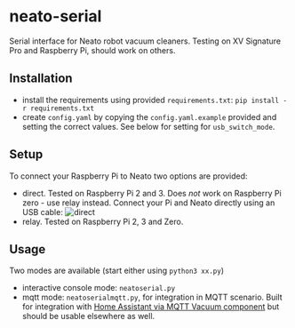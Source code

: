 # neato-serial
Serial interface for Neato robot vacuum cleaners. Testing on XV Signature Pro and Raspberry Pi, should work on others.

## Installation
- install the requirements using provided `requirements.txt`: `pip install -r requirements.txt`
- create `config.yaml` by copying the `config.yaml.example` provided and setting the correct values. See below for setting for `usb_switch_mode`.

## Setup
To connect your Raspberry Pi to Neato two options are provided:
- direct. Tested on Raspberry Pi 2 and 3. Does _not_ work on Raspberry Pi zero - use relay instead. Connect your Pi and Neato directly using an USB cable:
![direct](https://raw.githubusercontent.com/jeroenterheerdt/neato-serial/master/raspberrypi-neato-direct.jpg)
- relay. Tested on Raspberry Pi 2, 3 and Zero. 


## Usage
Two modes are available (start either using `python3 xx.py`)
- interactive console mode: `neatoserial.py`
- mqtt mode: `neatoserialmqtt.py`, for integration in MQTT scenario. Built for integration with [Home Assistant via MQTT Vacuum component](https://www.home-assistant.io/components/vacuum.mqtt/) but should be usable elsewhere as well.

